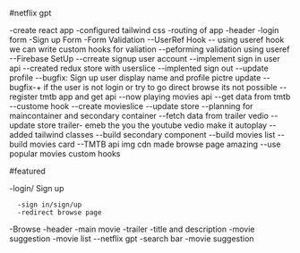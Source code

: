 #netflix gpt

-create react app
-configured tailwind css
-routing of app
-header
-login form
-Sign up Form
-Form Validation
--UserRef Hook
-- using useref hook we can write custom hooks for valiation
--peforming validation using useref
--Firebase SetUp
--crreate signup user account
--implement sign in user api
--created redux store with userslice
--implented sign out
--update profile
--bugfix: Sign up user display name and profile pictre update
--bugfix-+ if the user is not login or try to go direct browse its not possible
--register tmtb app and get api
--now playing movies api
--get data from tmtb
--custome hook
--create movieslice
--update store
--planning for maincontainer and secondary container
--fetch data from trailer vedio
--update store trailer-
emeb the you the youtube vedio make it autoplay
--added tailwind classes
--build secondary component
--build movies list
--build movies card
--TMTB api img cdn
made browse page amazing
--use popular movies custom hooks

#featured

-login/ Sign up

      -sign in/sign/up
      -redirect browse page

-Browse
-header
-main movie
-trailer
-title and description
-movie suggestion
-movie list
--netflix gpt
-search bar
-movie suggestion
